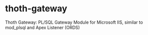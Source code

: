 # thoth-gateway
Thoth Gateway: PL/SQL Gateway Module for Microsoft IIS, similar to mod_plsql and Apex Listener (ORDS)
